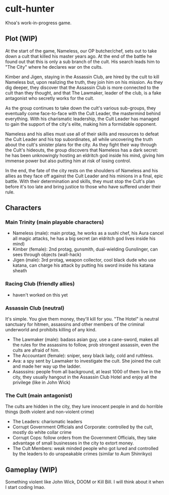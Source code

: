 # cult-hunter
Khoa's work-in-progress game.

## Plot (WIP)

At the start of the game, Nameless, our OP butcher/chef, sets out to take down a cult that killed his master years ago. At the end of the battle he found out that this is only a sub branch of the cult. His search leads him to "The City" where he declares war on the cults.

Kimber and Jigen, staying in the Assassin Club, are hired by the cult to kill Nameless but, upon realizing the truth, they join him on his mission. As they dig deeper, they discover that the Assassin Club is more connected to the cult than they thought, and that The Lawmaker, leader of the club, is a fake antagonist who secretly works for the cult.

As the group continues to take down the cult's various sub-groups, they eventually come face-to-face with the Cult Leader, the mastermind behind everything. With his charismatic leadership, the Cult Leader has managed to gain the support of the city's elite, making him a formidable opponent.

Nameless and his allies must use all of their skills and resources to defeat the Cult Leader and his top subordinates, all while uncovering the truth about the cult's sinister plans for the city. As they fight their way through the Cult's hideouts, the group discovers that Nameless has a dark secret: he has been unknowingly hosting an eldritch god inside his mind, giving him immense power but also putting him at risk of losing control.

In the end, the fate of the city rests on the shoulders of Nameless and his allies as they face off against the Cult Leader and his minions in a final, epic battle. With their determination and skills, they must stop the Cult's plan before it's too late and bring justice to those who have suffered under their rule.

## Characters

### Main Trinity (main playable characters)
- Nameless (male): main protag, he works as a sushi chef, his Aura cancel all magic attacks, he has a big secret (an eldritch god lives inside his mind)
- Kimber (female): 2nd protag, gunsmith, dual-wielding Gunslinger, can sees through objects (wall-hack)
- Jigen (male): 3rd protag, weapon collector, cool black dude who use katana, can charge his attack by putting his sword inside his katana sheath 

### Racing Club (friendly allies)
- haven't worked on this yet

### Assassin Club (neutral)
It's simple. You give them money, they'll kill for you. "The Hotel" is neutral sanctuary for hitmen, assassins and other members of the criminal underworld and prohibits killing of any kind.
- The Lawmaker (male): badass asian guy, use a cane-sword, makes all the rules for the assassins to follow, prob strongest assassin, even the cults are afraid of him.
- The Accountant (female): sniper, sexy black lady, cold and ruthless.
- Ava: a spy sent by Lawmaker to investigate the cult. She joined the cult and made her way up the ladder.
- Asasssins: people from all background, at least 1000 of them live in the city, they usually hangout in the Assassin Club Hotel and enjoy all the privilege (like in John Wick)

### The Cult (main antagonist)
The cults are hidden in the city, they lure innocent people in and do horrible things (both violent and non-violent crime)
- The Leaders: charismatic leaders
- Corrupt Government Officials and Corporate: controlled by the cult, mostly do white collar crime
- Corrupt Cops: follow orders from the Government Officials, they take advantage of small businesses in the city to extort money.
- The Cult Members: weak minded people who got lured and controlled by the leaders to do unspeakable crimes (similar to Aum Shinrikyo)

## Gameplay (WIP)
Something violent like John Wick, DOOM or Kill Bill. I will think about it when I start coding lmao.


